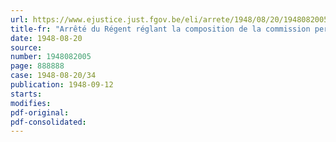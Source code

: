 ```yaml
---
url: https://www.ejustice.just.fgov.be/eli/arrete/1948/08/20/1948082005/justel
title-fr: "Arrêté du Régent réglant la composition de la commission permanente consultative en matière de contrats ou d'adjudications"
date: 1948-08-20
source:
number: 1948082005
page: 888888
case: 1948-08-20/34
publication: 1948-09-12
starts:
modifies:
pdf-original:
pdf-consolidated:
---
```



